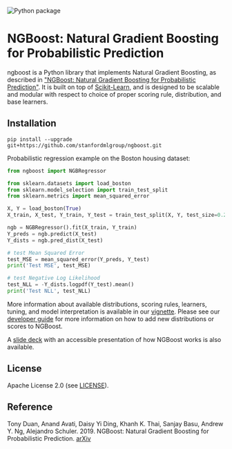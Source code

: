 ![Python package](https://github.com/stanfordmlgroup/ngboost/workflows/Python%20package/badge.svg)

# NGBoost: Natural Gradient Boosting for Probabilistic Prediction

ngboost is a Python library that implements Natural Gradient Boosting, as described in ["NGBoost: Natural Gradient Boosting for Probabilistic Prediction"](https://stanfordmlgroup.github.io/projects/ngboost/). It is built on top of [Scikit-Learn](https://scikit-learn.org/stable/), and is designed to be scalable and modular with respect to choice of proper scoring rule, distribution, and base learners.

## Installation

```
pip install --upgrade git+https://github.com/stanfordmlgroup/ngboost.git
```

Probabilistic regression example on the Boston housing dataset:


```python
from ngboost import NGBRegressor

from sklearn.datasets import load_boston
from sklearn.model_selection import train_test_split
from sklearn.metrics import mean_squared_error

X, Y = load_boston(True)
X_train, X_test, Y_train, Y_test = train_test_split(X, Y, test_size=0.2)

ngb = NGBRegressor().fit(X_train, Y_train)
Y_preds = ngb.predict(X_test)
Y_dists = ngb.pred_dist(X_test)

# test Mean Squared Error
test_MSE = mean_squared_error(Y_preds, Y_test)
print('Test MSE', test_MSE)

# test Negative Log Likelihood
test_NLL = -Y_dists.logpdf(Y_test).mean()
print('Test NLL', test_NLL)
```

More information about available distributions, scoring rules, learners, tuning, and model interpretation is available in our [vignette](https://github.com/stanfordmlgroup/ngboost/blob/master/examples/vignette.ipynb). Please see our [developer guide](https://github.com/stanfordmlgroup/ngboost/blob/master/examples/dev_vignette.ipynb) for more information on how to add new distributions or scores to NGBoost.

A [slide deck](https://drive.google.com/file/d/183BWFAdFms81MKy6hSku8qI97OwS_JH_/view?usp=sharing) with an accessible presentation of how NGBoost works is also available.

## License
Apache License 2.0 (see [LICENSE](https://github.com/stanfordmlgroup/ngboost/blob/master/LICENSE)).

## Reference
Tony Duan, Anand Avati, Daisy Yi Ding, Khanh K. Thai, Sanjay Basu, Andrew Y. Ng, Alejandro Schuler. 2019.
NGBoost: Natural Gradient Boosting for Probabilistic Prediction.
[arXiv](https://arxiv.org/abs/1910.03225)